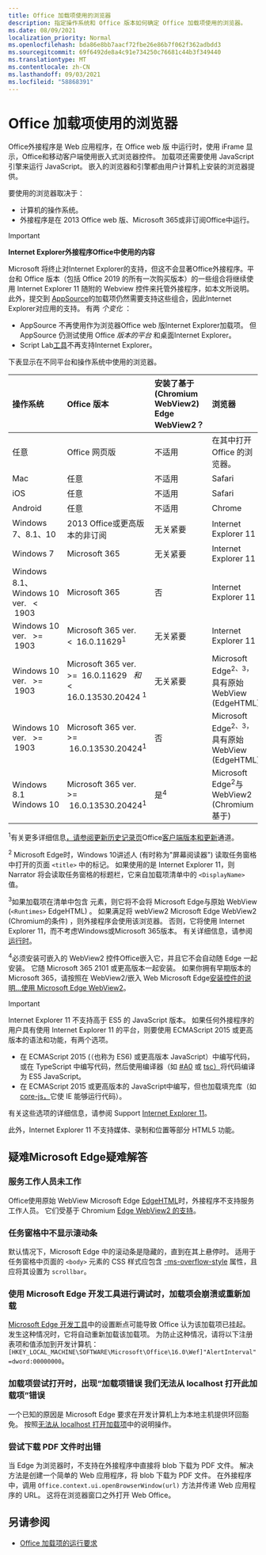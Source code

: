 ```yaml
---
title: Office 加载项使用的浏览器
description: 指定操作系统和 Office 版本如何确定 Office 加载项使用的浏览器。
ms.date: 08/09/2021
localization_priority: Normal
ms.openlocfilehash: bda86e8bb7aacf72fbe26e86b7f062f362adbdd3
ms.sourcegitcommit: 69f6492de8a4c91e734250c76681c44b3f349440
ms.translationtype: MT
ms.contentlocale: zh-CN
ms.lasthandoff: 09/03/2021
ms.locfileid: "58868391"
---
```

# <a name="browsers-used-by-office-add-ins"></a>Office 加载项使用的浏览器

Office外接程序是 Web 应用程序，在 Office web 版 中运行时，使用 iFrame 显示，Office和移动客户端使用嵌入式浏览器控件。 加载项还需要使用 JavaScript 引擎来运行 JavaScript。 嵌入的浏览器和引擎都由用户计算机上安装的浏览器提供。

要使用的浏览器取决于：

- 计算机的操作系统。
- 外接程序是在 2013 Office web 版、Microsoft 365或非订阅Office中运行。

> [!IMPORTANT]
> **Internet Explorer外接程序Office中使用的内容**
>
> Microsoft 将终止对Internet Explorer的支持，但这不会显著Office外接程序。平台和 Office 版本（包括 Office 2019 的所有一次购买版本）的一些组合将继续使用 Internet Explorer 11 随附的 Webview 控件来托管外接程序，如本文所说明。 此外，提交到 [AppSource](/office/dev/store/submit-to-appsource-via-partner-center)的加载项仍然需要支持这些组合，因此Internet Explorer对应用的支持。 有两 *个变化* ：
>
> - AppSource 不再使用作为浏览器Office web 版Internet Explorer加载项。 但 AppSource 仍测试使用 Office *版本的平台* 和桌面Internet Explorer。
> - Script Lab[工具](../overview/explore-with-script-lab.md)不再支持Internet Explorer。

下表显示在不同平台和操作系统中使用的浏览器。

|操作系统|Office 版本|安装了基于 (Chromium WebView2) Edge WebView2？|浏览器|
|:-----|:-----|:-----|:-----|
|任意|Office 网页版|不适用|在其中打开 Office 的浏览器。|
|Mac|任意|不适用|Safari|
|iOS|任意|不适用|Safari|
|Android|任意|不适用|Chrome|
|Windows 7、8.1、10 | 2013 Office或更高版本的非订阅|无关紧要|Internet Explorer 11|
|Windows 7 | Microsoft 365| 无关紧要 | Internet Explorer 11|
|Windows 8.1、<br>Windows 10 ver. &nbsp; < &nbsp;1903| Microsoft 365 | 否| Internet Explorer 11|
|Windows 10 ver. &nbsp; >= &nbsp;1903 | Microsoft 365 ver. &nbsp; < &nbsp;16.0.11629<sup>1</sup>| 无关紧要|Internet Explorer 11|
|Windows 10 ver. &nbsp; >= &nbsp;1903 | Microsoft 365 ver. &nbsp; >= &nbsp;16.0.11629 &nbsp; _和_ &nbsp; < &nbsp; 16.0.13530.20424 <sup>1</sup>| 无关紧要|Microsoft Edge<sup>2、3，</sup>具有原始 WebView (EdgeHTML) |
|Windows 10 ver. &nbsp; >= &nbsp;1903 | Microsoft 365 ver. &nbsp; >= &nbsp;16.0.13530.20424<sup>1</sup>| 否 |Microsoft Edge<sup>2、3，</sup>具有原始 WebView (EdgeHTML) |
|Windows 8.1<br>Windows 10| Microsoft 365 ver. &nbsp; >= &nbsp;16.0.13530.20424<sup>1</sup>| 是<sup>4</sup>|  Microsoft Edge<sup>2</sup>与 WebView2 (Chromium基于)  |

<sup>1</sup>有关更多详细信息[，请参阅更新历史记录页](/officeupdates/update-history-office365-proplus-by-date)Office[客户端版本和更新](https://support.microsoft.com/office/932788b8-a3ce-44bf-bb09-e334518b8b19)通道。

<sup>2</sup> Microsoft Edge时，Windows 10讲述人 (有时称为"屏幕阅读器") 读取任务窗格中打开的页面 `<title>` 中的标记。 如果使用的是 Internet Explorer 11，则Narrator 将会读取任务窗格的标题栏，它来自加载项清单中的 `<DisplayName>` 值。

<sup>3</sup>如果加载项在清单中包含 元素，则它将不会将 Microsoft Edge与原始 WebView (`<Runtimes>` EdgeHTML) 。 如果满足将 webView2 Microsoft Edge WebView2 (Chromium的条件) ，则外接程序会使用该浏览器。 否则，它将使用 Internet Explorer 11，而不考虑Windows或Microsoft 365版本。 有关详细信息，请参阅[运行时](../reference/manifest/runtimes.md)。

<sup>4</sup>必须安装可嵌入的 WebView2 控件Office嵌入它，并且它不会自动随 Edge 一起安装。 它随 Microsoft 365 2101 或更高版本一起安装。 如果你拥有早期版本的 Microsoft 365，请按照在 WebView2/嵌入 Web Microsoft Edge[安装控件的说明...使用 Microsoft Edge WebView2](https://developer.microsoft.com/microsoft-edge/webview2/)。

> [!IMPORTANT]
> Internet Explorer 11 不支持高于 ES5 的 JavaScript 版本。 如果任何外接程序的用户具有使用 Internet Explorer 11 的平台，则要使用 ECMAScript 2015 或更高版本的语法和功能，有两个选项。
>
> - 在 ECMAScript 2015 (（也称为 ES6) 或更高版本 JavaScript）中编写代码，或在 TypeScript 中编写代码，然后使用编译器（如 [#A0](https://babeljs.io/) 或 [tsc）](https://www.typescriptlang.org/index.html)将代码编译为 ES5 JavaScript。
> - 在 ECMAScript 2015 或更高版本的 JavaScript[](https://en.wikipedia.org/wiki/Polyfill_(programming))中编写，但也加载填充库（如[core-js，](https://github.com/zloirock/core-js)它使 IE 能够运行代码）。
>
> 有关这些选项的详细信息，请参阅 Support [Internet Explorer 11](../develop/support-ie-11.md)。
>
> 此外，Internet Explorer 11 不支持媒体、录制和位置等部分 HTML5 功能。

## <a name="troubleshooting-microsoft-edge-issues"></a>疑难Microsoft Edge疑难解答

### <a name="service-workers-are-not-working"></a>服务工作人员未工作

Office使用原始 WebView Microsoft Edge [EdgeHTML](https://en.wikipedia.org/wiki/EdgeHTML)时，外接程序不支持服务工作人员。 它们受基于 Chromium [Edge WebView2 的支持](/microsoft-edge/hosting/webview2)。

### <a name="scroll-bar-does-not-appear-in-task-pane"></a>任务窗格中不显示滚动条

默认情况下，Microsoft Edge 中的滚动条是隐藏的，直到在其上悬停时。 适用于任务窗格中页面的 `<body>` 元素的 CSS 样式应包含 [-ms-overflow-style](https://developer.mozilla.org/docs/Web/CSS/Microsoft_Extensions) 属性，且应将其设置为 `scrollbar`。

### <a name="when-debugging-with-the-microsoft-edge-devtools-the-add-in-crashes-or-reloads"></a>使用 Microsoft Edge 开发工具进行调试时，加载项会崩溃或重新加载

[Microsoft Edge 开发工具](https://www.microsoft.com/p/microsoft-edge-devtools-preview/9mzbfrmz0mnj?rtc=1&activetab=pivot%3Aoverviewtab)中的设置断点可能导致 Office 认为该加载项已挂起。 发生这种情况时，它将自动重新加载该加载项。 为防止这种情况，请将以下注册表项和值添加到开发计算机：`[HKEY_LOCAL_MACHINE\SOFTWARE\Microsoft\Office\16.0\Wef]"AlertInterval"=dword:00000000`。

### <a name="when-the-add-in-tries-to-open-get-add-in-error-we-cant-open-this-add-in-from-the-localhost-error"></a>加载项尝试打开时，出现“加载项错误 我们无法从 localhost 打开此加载项”错误

一个已知的原因是 Microsoft Edge 要求在开发计算机上为本地主机提供环回豁免。 按照[无法从 localhost 打开加载项](/office/troubleshoot/error-messages/cannot-open-add-in-from-localhost)中的说明操作。

### <a name="get-errors-trying-to-download-a-pdf-file"></a>尝试下载 PDF 文件时出错

当 Edge 为浏览器时，不支持在外接程序中直接将 blob 下载为 PDF 文件。 解决方法是创建一个简单的 Web 应用程序，将 blob 下载为 PDF 文件。 在外接程序中，调用 `Office.context.ui.openBrowserWindow(url)` 方法并传递 Web 应用程序的 URL。 这将在浏览器窗口之外打开 Web Office。

## <a name="see-also"></a>另请参阅

- [Office 加载项的运行要求](requirements-for-running-office-add-ins.md)
